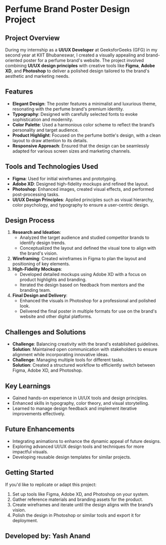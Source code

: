   <h1>Perfume Brand Poster Design Project</h1>

  <h2>Project Overview</h2>
    <p>
        During my internship as a <strong>UI/UX Developer</strong> at GeeksforGeeks (GFG) in my second year at KIIT Bhubaneswar, I created a visually appealing and brand-oriented poster for a perfume brand's website. The project involved combining <strong>UI/UX design principles</strong> with creative tools like <strong>Figma</strong>, <strong>Adobe XD</strong>, and <strong>Photoshop</strong> to deliver a polished design tailored to the brand's aesthetic and marketing needs.
    </p>
    <h2>Features</h2>
    <ul>
        <li><strong>Elegant Design</strong>: The poster features a minimalist and luxurious theme, resonating with the perfume brand's premium identity.</li>
        <li><strong>Typography</strong>: Designed with carefully selected fonts to evoke sophistication and modernity.</li>
        <li><strong>Color Palette</strong>: Used a harmonious color scheme to reflect the brand’s personality and target audience.</li>
        <li><strong>Product Highlight</strong>: Focused on the perfume bottle's design, with a clean layout to draw attention to its details.</li>
        <li><strong>Responsive Approach</strong>: Ensured that the design can be seamlessly adapted for various screen sizes and marketing channels.</li>
    </ul>
    <h2>Tools and Technologies Used</h2>
    <ul>
        <li><strong>Figma</strong>: Used for initial wireframes and prototyping.</li>
        <li><strong>Adobe XD</strong>: Designed high-fidelity mockups and refined the layout.</li>
        <li><strong>Photoshop</strong>: Enhanced images, created visual effects, and performed post-processing tasks.</li>
        <li><strong>UI/UX Design Principles</strong>: Applied principles such as visual hierarchy, color psychology, and typography to ensure a user-centric design.</li>
    </ul>
    <h2>Design Process</h2>
    <ol>
        <li><strong>Research and Ideation</strong>: 
            <ul>
                <li>Analyzed the target audience and studied competitor brands to identify design trends.</li>
                <li>Conceptualized the layout and defined the visual tone to align with the brand's vision.</li>
            </ul>
        </li>
        <li><strong>Wireframing</strong>: Created wireframes in Figma to plan the layout and positioning of key elements.</li>
        <li><strong>High-Fidelity Mockups</strong>: 
            <ul>
                <li>Developed detailed mockups using Adobe XD with a focus on product highlights and branding.</li>
                <li>Iterated the design based on feedback from mentors and the branding team.</li>
            </ul>
        </li>
        <li><strong>Final Design and Delivery</strong>: 
            <ul>
                <li>Enhanced the visuals in Photoshop for a professional and polished look.</li>
                <li>Delivered the final poster in multiple formats for use on the brand's website and other digital platforms.</li>
            </ul>
        </li>
    </ol>
    <h2>Challenges and Solutions</h2>
    <ul>
        <li><strong>Challenge</strong>: Balancing creativity with the brand's established guidelines.
            <br><strong>Solution</strong>: Maintained open communication with stakeholders to ensure alignment while incorporating innovative ideas.</li>
        <li><strong>Challenge</strong>: Managing multiple tools for different tasks.
            <br><strong>Solution</strong>: Created a structured workflow to efficiently switch between Figma, Adobe XD, and Photoshop.</li>
    </ul>
    <h2>Key Learnings</h2>
    <ul>
        <li>Gained hands-on experience in UI/UX tools and design principles.</li>
        <li>Enhanced skills in typography, color theory, and visual storytelling.</li>
        <li>Learned to manage design feedback and implement iterative improvements effectively.</li>
    </ul>
    <h2>Future Enhancements</h2>
    <ul>
        <li>Integrating animations to enhance the dynamic appeal of future designs.</li>
        <li>Exploring advanced UI/UX design tools and techniques for more impactful visuals.</li>
        <li>Developing reusable design templates for similar projects.</li>
    </ul>
    <h2>Getting Started</h2>
    <p>If you'd like to replicate or adapt this project:</p>
    <ol>
        <li>Set up tools like Figma, Adobe XD, and Photoshop on your system.</li>
        <li>Gather reference materials and branding assets for the product.</li>
        <li>Create wireframes and iterate until the design aligns with the brand’s vision.</li>
        <li>Polish the design in Photoshop or similar tools and export it for deployment.</li>
    </ol>
<h2> Developed by: Yash Anand </h2>
